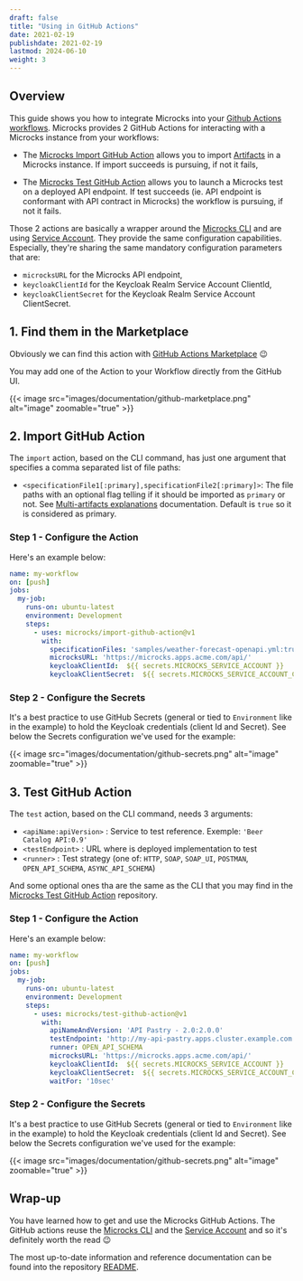 ```yaml
---
draft: false
title: "Using in GitHub Actions"
date: 2021-02-19
publishdate: 2021-02-19
lastmod: 2024-06-10
weight: 3
---
```


## Overview

This guide shows you how to integrate Microcks into your [Github Actions workflows](https://github.com/features/actions). Microcks provides 2 GitHub Actions for interacting with a Microcks instance from your workflows:

* The [Microcks Import GitHub Action](https://github.com/microcks/import-github-action) allows you to import [Artifacts](/documentation/references/artifacts/) in a Microcks instance. If import succeeds is pursuing, if not it fails,

* The [Microcks Test GitHub Action](https://github.com/microcks/test-github-action) allows you to launch a Microcks test on a deployed API endpoint. If test succeeds (ie. API endpoint is conformant with API contract in Microcks) the workflow is pursuing, if not it fails.

Those 2 actions are basically a wrapper around the [Microcks CLI](/documentation/guides/automation/cli.md) and are using [Service Account](/documentation/explanations/service-account). They provide the same configuration capabilities. Especially, they're sharing the same mandatory configuration parameters that are:

* `microcksURL` for the Microcks API endpoint,
* `keycloakClientId` for the Keycloak Realm Service Account ClientId,
* `keycloakClientSecret` for the Keycloak Realm Service Account ClientSecret.

## 1. Find them in the Marketplace

Obviously we can find this action with [GitHub Actions Marketplace](https://github.com/marketplace?query=microcks) 😉

You may add one of the Action to your Workflow directly from the GitHub UI.

{{< image src="images/documentation/github-marketplace.png" alt="image" zoomable="true" >}}

## 2. Import GitHub Action

The `import` action, based on the CLI command, has just one argument that specifies a comma separated list of file paths:

* `<specificationFile1[:primary],specificationFile2[:primary]>`: The file paths with an optional flag telling if it should be imported as `primary` or not. See [Multi-artifacts explanations](/documentation/explanations/multi-artifacts) documentation. Default is `true` so it is considered as primary.

### Step 1 - Configure the Action

Here's an example below:

```yaml
name: my-workflow
on: [push]
jobs:
  my-job:
    runs-on: ubuntu-latest
    environment: Development
    steps:
      - uses: microcks/import-github-action@v1
        with:
          specificationFiles: 'samples/weather-forecast-openapi.yml:true,samples/weather-forecast-postman.json:false'
          microcksURL: 'https://microcks.apps.acme.com/api/'
          keycloakClientId:  ${{ secrets.MICROCKS_SERVICE_ACCOUNT }}
          keycloakClientSecret:  ${{ secrets.MICROCKS_SERVICE_ACCOUNT_CREDENTIALS }}
```

### Step 2 - Configure the Secrets

It's a best practice to use GitHub Secrets (general or tied to `Environment` like in the example) to hold the Keycloak credentials (client Id and Secret). See below the Secrets configuration we've used for the example:

{{< image src="images/documentation/github-secrets.png" alt="image" zoomable="true" >}}

## 3. Test GitHub Action

The `test` action, based on the CLI command, needs 3 arguments:

* `<apiName:apiVersion>` : Service to test reference. Exemple: `'Beer Catalog API:0.9'`
* `<testEndpoint>` : URL where is deployed implementation to test
* `<runner>` : Test strategy (one of: `HTTP`, `SOAP`, `SOAP_UI`, `POSTMAN`, `OPEN_API_SCHEMA`, `ASYNC_API_SCHEMA`)

And some optional ones tha are the same as the CLI that you may find in the [Microcks Test GitHub Action](https://github.com/microcks/test-github-action) repository.

### Step 1 - Configure the Action

Here's an example below:

```yaml
name: my-workflow
on: [push]
jobs:
  my-job:
    runs-on: ubuntu-latest
    environment: Development
    steps:
      - uses: microcks/test-github-action@v1
        with:
          apiNameAndVersion: 'API Pastry - 2.0:2.0.0'
          testEndpoint: 'http://my-api-pastry.apps.cluster.example.com'
          runner: OPEN_API_SCHEMA
          microcksURL: 'https://microcks.apps.acme.com/api/'
          keycloakClientId:  ${{ secrets.MICROCKS_SERVICE_ACCOUNT }}
          keycloakClientSecret:  ${{ secrets.MICROCKS_SERVICE_ACCOUNT_CREDENTIALS }}
          waitFor: '10sec'
```

### Step 2 - Configure the Secrets

It's a best practice to use GitHub Secrets (general or tied to `Environment` like in the example) to hold the Keycloak credentials (client Id and Secret). See below the Secrets configuration we've used for the example:

{{< image src="images/documentation/github-secrets.png" alt="image" zoomable="true" >}}

## Wrap-up

You have learned how to get and use the Microcks GitHub Actions. The GitHub actions reuse the [Microcks CLI](/documentation/guides/automation/cli) and the [Service Account](/documentation/explanations/service-account) and so it's definitely worth the read 😉

The most up-to-date information and reference documentation can be found into the repository [README](https://github.com/microcks/test-github-action).
